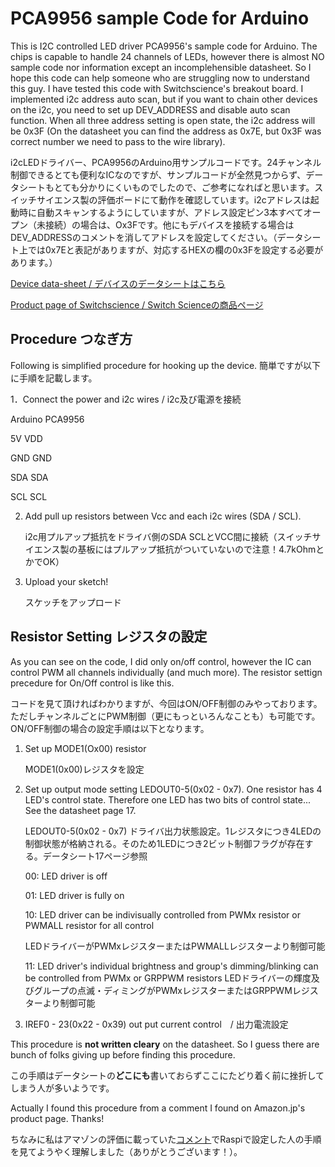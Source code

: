 # PCA9956 sample Code for Arduino
This is I2C controlled LED driver PCA9956's sample code for Arduino. The chips is capable to handle 24 channels of LEDs, however there is almost NO sample code nor information except an incomplehensible datasheet. So I hope this code can help someone who are struggling now to understand this guy. I have tested this code with Switchscience's breakout board. I implemented i2c address auto scan, but if you want to chain other devices on the i2c, you need to set up DEV_ADDRESS and disable auto scan function. When all three address setting is open state, the i2c address will be 0x3F (On the datasheet you can find the address as 0x7E, but 0x3F was correct number we need to pass to the wire library). 

i2cLEDドライバー、PCA9956のArduino用サンプルコードです。24チャンネル制御できるとても便利なICなのですが、サンプルコードが全然見つからず、データシートもとても分かりにくいものでしたので、ご参考になればと思います。スイッチサイエンス製の評価ボードにて動作を確認しています。i2cアドレスは起動時に自動スキャンするようにしていますが、アドレス設定ピン3本すべてオープン（未接続）の場合は、Ox3Fです。他にもデバイスを接続する場合はDEV_ADDRESSのコメントを消してアドレスを設定してください。（データシート上では0x7Eと表記がありますが、対応するHEXの欄の0x3Fを設定する必要があります。）

[Device data-sheet / デバイスのデータシートはこちら](https://www.nxp.com/docs/en/data-sheet/PCA9956B.pdf)

[Product page of Switchscience / Switch Scienceの商品ページ](https://www.switch-science.com/catalog/2677/)

## Procedure つなぎ方

Following is simplified procedure for hooking up the device.
簡単ですが以下に手順を記載します。

1．Connect the power and i2c wires / i2c及び電源を接続
   
Arduino   PCA9956
  
5V        VDD
  
GND       GND
  
SDA       SDA
  
SCL       SCL

2. Add pull up resistors between Vcc and each i2c wires (SDA / SCL).

   i2c用プルアップ抵抗をドライバ側のSDA SCLとVCC間に接続（スイッチサイエンス製の基板にはプルアップ抵抗がついていないので注意！4.7kOhmとかでOK）

3. Upload your sketch!

   スケッチをアップロード

## Resistor Setting レジスタの設定

As you can see on the code, I did only on/off control, however the IC can control PWM all channels individually (and much more). The resistor settign precedure for On/Off control is like this.

コードを見て頂ければわかりますが、今回はON/OFF制御のみやっております。ただしチャンネルごとにPWM制御（更にもっといろんなことも）も可能です。ON/OFF制御の場合の設定手順は以下となります。

1. Set up MODE1(Ox00) resistor

   MODE1(0x00)レジスタを設定
   
2. Set up output mode setting LEDOUT0-5(0x02 - 0x7). One resistor has 4 LED's control state. Therefore one LED has two bits of control state... See the datasheet page 17. 

   LEDOUT0-5(0x02 - 0x7) ドライバ出力状態設定。1レジスタにつき4LEDの制御状態が格納される。そのため1LEDにつき2ビット制御フラグが存在する。データシート17ページ参照
   
    00: LED driver is off
    
    01: LED driver is fully on
    
    10: LED driver can be indivisually controlled from PWMx resistor or PWMALL resistor for all control
    
    LEDドライバーがPWMxレジスターまたはPWMALLレジスターより制御可能
    
    11: LED driver's individual brightness and group's dimming/blinking can be controlled from PWMx or GRPPWM resistors
    LEDドライバーの輝度及びグループの点滅・ディミングがPWMxレジスターまたはGRPPWMレジスターより制御可能   
    
3. IREF0 - 23(0x22 - 0x39) out put current control　/ 出力電流設定

This procedure is **not written cleary** on the datasheet. So I guess there are bunch of folks giving up before finding this procedure.

この手順はデータシートの**どこにも**書いておらずここにたどり着く前に挫折してしまう人が多いようです。

Actually I found this procedure from a comment I found on Amazon.jp's product page. Thanks! 

ちなみに私はアマゾンの評価に載っていた[コメント](https://www.amazon.co.jp/gp/aw/reviews/B01FJHF760)でRaspiで設定した人の手順を見てようやく理解しました（ありがとうございます！）。
